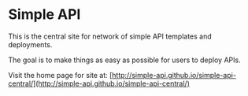 Simple API 
==================

This is the central site for network of simple API templates and deployments.

The goal is to make things as easy as possible for users to deploy APIs.

Visit the home page for site at: [http://simple-api.github.io/simple-api-central/](http://simple-api.github.io/simple-api-central/)
